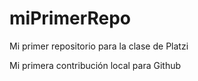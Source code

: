 # miPrimerRepo

Mi primer repositorio para la clase de Platzi

Mi primera contribución local para Github